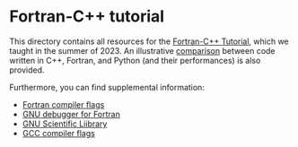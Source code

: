 # Fortran-C++ tutorial

This directory contains all resources for the [Fortran-C++ Tutorial](fortran_c_tutorial.md), which we taught in the summer of 2023. An illustrative [comparison](language_comparison.ipynb) between code written in C++, Fortran, and Python (and their performances) is also provided.

Furthermore, you can find supplemental information:
* [Fortran compiler flags](fortran_compiler_flags.md)
* [GNU debugger for Fortran](gdb_fortran_tutorial.pdf)
* [GNU Scientific Liibrary](gsl.ipynb)
* [GCC compiler flags](gcc_compiler_options.ipynb)